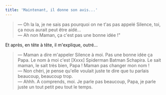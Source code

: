 ```yaml
---
title: 'Maintenant, il donne son avis...'
---
```


> — Oh la la, je ne sais pas pourquoi on ne t'as pas appelé Silence, toi, ça
> nous aurait peut être aidé...  
> — Ah non Maman, ça c'est pas une bonne idée !"

Et après, en tête à tête, il m'explique, outré...

> — Maman a dire m'appeler Silence à moi. Pas une bonne idée ça Papa. Le nom à
> moi c'est [Xxxx] Spiderman Batman Schapira. Le sait maman, le sait très bien,
> Papa ! Maman pas changer mon nom !  
> — Non chéri, je pense qu'elle voulait juste te dire que tu parlais beaucoup,
> beaucoup trop.  
> — Ahhh. A comprends, moi. Je parle pas beaucoup, Papa, je parle juste un tout
> petit peu tout le temps.
